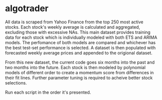 # algotrader



All data is scraped from Yahoo Finance from the top 250 most active stocks. Each stock's weekly average is calculated and aggregated, excluding those with excessive NAs. This main dataset provides training data for each stock which is individually modeled with both ETS and ARIMA models. The perfomance of both models are compared and whichever has the best test-set performance is selected. A dataset is then populated with forecasted weekly average prices and appended to the origional dataset. 

From this new dataset, the current code goes six months into the past and two months into the future. Each stock is then modeled by polynomial models of different order to create a momentum score from differences in their fit lines. Further parameter tuning is required to acheive better stock selections. 

Run each script in the order it's presented. 
